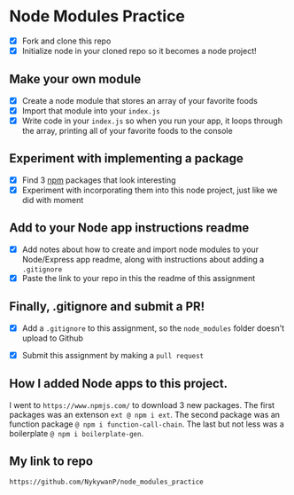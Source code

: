 # Node Modules Practice

- [X] Fork and clone this repo
- [X] Initialize node in your cloned repo so it becomes a node project!

## Make your own module

- [X] Create a node module that stores an array of your favorite foods
- [X] Import that module into your `index.js`
- [X] Write code in your `index.js` so when you run your app, it loops through the array, printing all of your favorite foods to the console

## Experiment with implementing a package

- [X] Find 3 [npm](https://www.npmjs.com/) packages that look interesting
- [X] Experiment with incorporating them into this node project, just like we did with moment

## Add to your Node app instructions readme

- [X] Add notes about how to create and import node modules to your Node/Express app readme, along with instructions about adding a `.gitignore`
- [X] Paste the link to your repo in this the readme of this assignment

## Finally, .gitignore and submit a PR!

- [X] Add a `.gitignore` to this assignment, so the `node_modules` folder doesn't upload to Github
- [X] Submit this assignment by making a `pull request`



## How I added Node apps to this project.
I went to ```https://www.npmjs.com/``` to download 3 new packages.
The first packages was an extenson ```ext @ npm i ext```. The second package was an function package ```@ npm i function-call-chain```. The last but not less was a boilerplate ```@ npm i boilerplate-gen```.

## My link to repo
```https://github.com/NykywanP/node_modules_practice```



